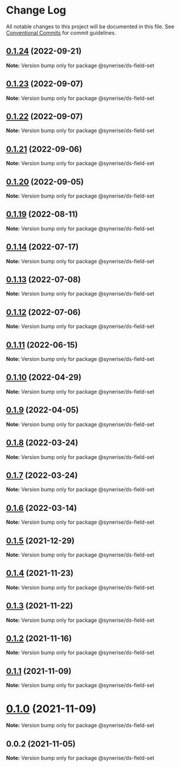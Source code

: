 # Change Log

All notable changes to this project will be documented in this file.
See [Conventional Commits](https://conventionalcommits.org) for commit guidelines.

## [0.1.24](https://github.com/Synerise/synerise-design/compare/@synerise/ds-field-set@0.1.23...@synerise/ds-field-set@0.1.24) (2022-09-21)

**Note:** Version bump only for package @synerise/ds-field-set





## [0.1.23](https://github.com/Synerise/synerise-design/compare/@synerise/ds-field-set@0.1.22...@synerise/ds-field-set@0.1.23) (2022-09-07)

**Note:** Version bump only for package @synerise/ds-field-set





## [0.1.22](https://github.com/Synerise/synerise-design/compare/@synerise/ds-field-set@0.1.21...@synerise/ds-field-set@0.1.22) (2022-09-07)

**Note:** Version bump only for package @synerise/ds-field-set





## [0.1.21](https://github.com/Synerise/synerise-design/compare/@synerise/ds-field-set@0.1.20...@synerise/ds-field-set@0.1.21) (2022-09-06)

**Note:** Version bump only for package @synerise/ds-field-set





## [0.1.20](https://github.com/Synerise/synerise-design/compare/@synerise/ds-field-set@0.1.19...@synerise/ds-field-set@0.1.20) (2022-09-05)

**Note:** Version bump only for package @synerise/ds-field-set





## [0.1.19](https://github.com/Synerise/synerise-design/compare/@synerise/ds-field-set@0.1.14...@synerise/ds-field-set@0.1.19) (2022-08-11)

**Note:** Version bump only for package @synerise/ds-field-set





## [0.1.14](https://github.com/Synerise/synerise-design/compare/@synerise/ds-field-set@0.1.13...@synerise/ds-field-set@0.1.14) (2022-07-17)

**Note:** Version bump only for package @synerise/ds-field-set





## [0.1.13](https://github.com/Synerise/synerise-design/compare/@synerise/ds-field-set@0.1.12...@synerise/ds-field-set@0.1.13) (2022-07-08)

**Note:** Version bump only for package @synerise/ds-field-set





## [0.1.12](https://github.com/Synerise/synerise-design/compare/@synerise/ds-field-set@0.1.11...@synerise/ds-field-set@0.1.12) (2022-07-06)

**Note:** Version bump only for package @synerise/ds-field-set





## [0.1.11](https://github.com/Synerise/synerise-design/compare/@synerise/ds-field-set@0.1.10...@synerise/ds-field-set@0.1.11) (2022-06-15)

**Note:** Version bump only for package @synerise/ds-field-set





## [0.1.10](https://github.com/Synerise/synerise-design/compare/@synerise/ds-field-set@0.1.9...@synerise/ds-field-set@0.1.10) (2022-04-29)

**Note:** Version bump only for package @synerise/ds-field-set





## [0.1.9](https://github.com/Synerise/synerise-design/compare/@synerise/ds-field-set@0.1.8...@synerise/ds-field-set@0.1.9) (2022-04-05)

**Note:** Version bump only for package @synerise/ds-field-set





## [0.1.8](https://github.com/Synerise/synerise-design/compare/@synerise/ds-field-set@0.1.7...@synerise/ds-field-set@0.1.8) (2022-03-24)

**Note:** Version bump only for package @synerise/ds-field-set





## [0.1.7](https://github.com/Synerise/synerise-design/compare/@synerise/ds-field-set@0.1.6...@synerise/ds-field-set@0.1.7) (2022-03-24)

**Note:** Version bump only for package @synerise/ds-field-set





## [0.1.6](https://github.com/Synerise/synerise-design/compare/@synerise/ds-field-set@0.1.5...@synerise/ds-field-set@0.1.6) (2022-03-14)

**Note:** Version bump only for package @synerise/ds-field-set





## [0.1.5](https://github.com/Synerise/synerise-design/compare/@synerise/ds-field-set@0.1.4...@synerise/ds-field-set@0.1.5) (2021-12-29)

**Note:** Version bump only for package @synerise/ds-field-set





## [0.1.4](https://github.com/Synerise/synerise-design/compare/@synerise/ds-field-set@0.1.3...@synerise/ds-field-set@0.1.4) (2021-11-23)

**Note:** Version bump only for package @synerise/ds-field-set





## [0.1.3](https://github.com/Synerise/synerise-design/compare/@synerise/ds-field-set@0.1.2...@synerise/ds-field-set@0.1.3) (2021-11-22)

**Note:** Version bump only for package @synerise/ds-field-set





## [0.1.2](https://github.com/Synerise/synerise-design/compare/@synerise/ds-field-set@0.1.1...@synerise/ds-field-set@0.1.2) (2021-11-16)

**Note:** Version bump only for package @synerise/ds-field-set





## [0.1.1](https://github.com/Synerise/synerise-design/compare/@synerise/ds-field-set@0.0.2...@synerise/ds-field-set@0.1.1) (2021-11-09)

**Note:** Version bump only for package @synerise/ds-field-set





# [0.1.0](https://github.com/Synerise/synerise-design/compare/@synerise/ds-field-set@0.0.2...@synerise/ds-field-set@0.1.0) (2021-11-09)

**Note:** Version bump only for package @synerise/ds-field-set





## 0.0.2 (2021-11-05)

**Note:** Version bump only for package @synerise/ds-field-set
